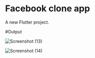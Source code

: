 # Facebook clone app

A new Flutter project.

#Output

![Screenshot (13)](https://user-images.githubusercontent.com/118051884/219849887-3cd7deab-545f-42da-af8d-1ab9901f1f31.png)

![Screenshot (14)](https://user-images.githubusercontent.com/118051884/219849897-ed967178-1cb7-4319-b8fd-80fbed80657b.png)


